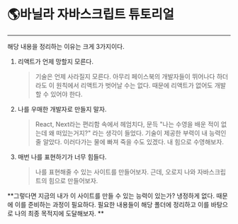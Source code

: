 # 🌎바닐라 자바스크립트 튜토리얼

---

해당 내용을 정리하는 이유는 크게 3가지이다.

1. 리액트가 언제 망할지 모른다.

   > 기술은 언제 사라질지 모른다. 아무리 페이스북의 개발자들이 뛰어나다 하더라도 이 원칙에서 리액트가 벗어날 수는 없다. 때문에 리액트가 없어도 개발할 수 있어야 한다.

2. 나를 우매한 개발자로 만들지 말자.

   > React, Next라는 편리함 속에서 헤엄치다, 문득 "나는 수영을 배운 적이 없는데 왜 떠있는거지?" 라는 생각이 들었다. 기술이 제공한 부력이 내 능력인줄 알았다. 이러다가는 물에 빠져 죽을 수도 있겠다. 내 힘으로 수영해보자.

3. 매번 나를 표현하기가 너무 힘들다.

   > 나를 표현해줄 수 있는 사이트를 만들어보자. 근데, 오로지 나와 자바스크립트의 힘으로 만들어보자. 

**그렇다면 지금의 내가 이 사이트를 만들 수 있는 능력이 있는가? 냉정하게 없다. 때문에 이를 준비하는 과정이 필요하다. 필요한 내용들이 해당 폴더에 정리하고 이를 바탕으로 나의 최종 목적지에 도달해보자. **

